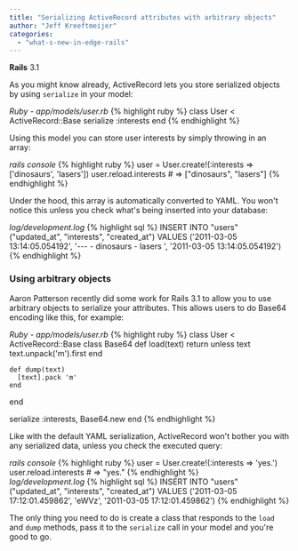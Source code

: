 ```yaml
---
title: "Serializing ActiveRecord attributes with arbitrary objects"
author: "Jeff Kreeftmeijer"
categories:
  - "what-s-new-in-edge-rails"
---
```


<span class="version">**Rails** 3.1</span>

As you might know already, ActiveRecord lets you store serialized objects by using `serialize` in your model:

<div class="code_window">
<em>Ruby - app/models/user.rb</em>
{% highlight ruby %}
  class User < ActiveRecord::Base
    serialize :interests
  end
{% endhighlight %}
</div>

Using this model you can store user interests by simply throwing in an array:

<div class="code_window">
<em>rails console</em>
{% highlight ruby %}
user = User.create!(:interests => ['dinosaurs', 'lasers'])
user.reload.interests # => ["dinosaurs", "lasers"]
{% endhighlight %}
</div>

Under the hood, this array is automatically converted to YAML. You won't notice this unless you check what's being inserted into your database:

<div class="code_window">
<em>log/development.log</em>
{% highlight sql %}
INSERT INTO "users" ("updated_at", "interests", "created_at") VALUES ('2011-03-05 13:14:05.054192', '--- 
- dinosaurs
- lasers
', '2011-03-05 13:14:05.054192')
{% endhighlight %}
</div>

### Using arbitrary objects

Aaron Patterson recently did some work for Rails 3.1 to allow you to use arbitrary objects to serialize your attributes. This allows users to do Base64 encoding like this, for example:

<div class="code_window">
<em>Ruby - app/models/user.rb</em>
{% highlight ruby %}
class User < ActiveRecord::Base
  class Base64
    def load(text)
      return unless text
      text.unpack('m').first
    end

    def dump(text)
      [text].pack 'm'
    end
  end

  serialize :interests, Base64.new
end
{% endhighlight %}
</div>

Like with the default YAML serialization, ActiveRecord won't bother you with any serialized data, unless you check the executed query:

<div class="code_window">
<em>rails console</em>
{% highlight ruby %}
user = User.create!(:interests => 'yes.')
user.reload.interests # => "yes."
{% endhighlight %}
</div>

<div class="code_window">
<em>log/development.log</em>
{% highlight sql %}
INSERT INTO "users" ("updated_at", "interests", "created_at") VALUES ('2011-03-05 17:12:01.459862', 'eWVz', '2011-03-05 17:12:01.459862')
{% endhighlight %}
</div>

The only thing you need to do is create a class that responds to the `load` and `dump` methods, pass it to the `serialize` call in your model and you're good to go.

